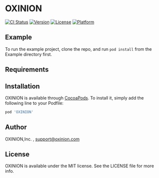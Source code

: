 # OXINION

[![CI Status](https://img.shields.io/travis/OXINION/OXINION.svg?style=flat)](https://travis-ci.org/OXINION/OXINION)
[![Version](https://img.shields.io/cocoapods/v/OXINION.svg?style=flat)](https://cocoapods.org/pods/OXINION)
[![License](https://img.shields.io/cocoapods/l/OXINION.svg?style=flat)](https://cocoapods.org/pods/OXINION)
[![Platform](https://img.shields.io/cocoapods/p/OXINION.svg?style=flat)](https://cocoapods.org/pods/OXINION)

## Example

To run the example project, clone the repo, and run `pod install` from the Example directory first.

## Requirements

## Installation

OXINION is available through [CocoaPods](https://cocoapods.org). To install
it, simply add the following line to your Podfile:

```ruby
pod 'OXINION'
```

## Author

OXINION,Inc. , support@oxinion.com

## License

OXINION is available under the MIT license. See the LICENSE file for more info.
